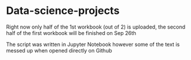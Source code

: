 # Data-science-projects

Right now only half of the 1st workbook (out of 2) is uploaded, the second half of the first workbook will be finished on Sep 26th 


The script was written in Jupyter Notebook however some of the text is messed up when opened directly on Github
